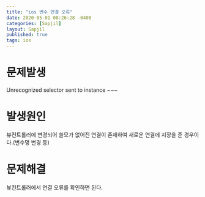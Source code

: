 ```yaml
---
title: "ios 변수 연결 오류"
date: 2020-05-01 08:26:28 -0400
categories: [Sapjil]
layout: Sapjil
published: true
tags: ios
---
```


# 문제발생

Unrecognized selector sent to instance ~~~

# 발생원인

뷰컨트롤러에 변경되어 쓸모가 없어진 연결이 존재하여 새로운 연결에 지장을 준 경우이다.(변수명 변경 등)

# 문제해결

뷰컨트롤러에서 연결 오류를 확인하면 된다.
